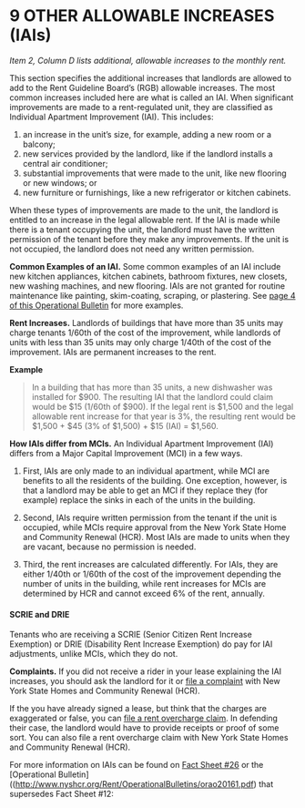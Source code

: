 # 9 OTHER ALLOWABLE INCREASES (IAIs)
_Item 2, Column D lists additional, allowable increases to the monthly rent._

This section specifies the additional increases that landlords are allowed to add to the Rent Guideline Board’s (RGB) allowable increases. The most common increases included here are what is called an IAI. When significant improvements are made to a rent-regulated unit, they are classified as Individual Apartment Improvement (IAI). This includes: 

1. an increase in the unit’s size, for example, adding a new room or a balcony; 
2. new services provided by the landlord, like if the landlord installs a central air conditioner; 
3. substantial improvements that were made to the unit, like new flooring or new windows; or 
4. new furniture or furnishings, like a new refrigerator or kitchen cabinets. 

When these types of improvements are made to the unit, the landlord is entitled to an increase in the legal allowable rent. If the IAI is made while there is a tenant occupying the unit, the landlord must have the written permission of the tenant before they make any improvements. If the unit is not occupied, the landlord does not need any written permission. 

**Common Examples of an IAI.** Some common examples of an IAI include new kitchen appliances, kitchen cabinets, bathroom fixtures, new closets, new washing machines, and new flooring. IAIs are not granted for routine maintenance like painting, skim-coating, scraping, or plastering. See [page 4 of this Operational Bulletin](http://www.nyshcr.org/Rent/OperationalBulletins/orao20161.pdf) for more examples. 

**Rent Increases.** Landlords of buildings that have more than 35 units may charge tenants 1/60th of the cost of the improvement, while landlords of units with less than 35 units may only charge 1/40th of the cost of the improvement. IAIs are permanent increases to the rent.

**Example**
> In a building that has more than 35 units, a new dishwasher was installed for $900. The resulting IAI that the landlord could claim would be $15 (1/60th of $900). If the legal rent is $1,500 and the legal allowable rent increase for that year is 3%, the resulting rent would be $1,500 + $45 (3% of $1,500) + $15 (IAI) = $1,560. 

**How IAIs differ from MCIs.**
An Individual Apartment Improvement (IAI) differs from a Major Capital Improvement (MCI) in a few ways. 

1. First, IAIs are only made to an individual apartment, while MCI are benefits to all the residents of the building. One exception, however, is that a landlord may be able to get an MCI if they replace they (for example) replace the sinks in each of the units in the building. 

2.	Second, IAIs require written permission from the tenant if the unit is occupied, while MCIs require approval from the New York State Home and Community Renewal (HCR).  Most IAIs are made to units when they are vacant, because no permission is needed.

3.	Third, the rent increases are calculated differently. For IAIs, they are either 1/40th or 1/60th of the cost of the improvement depending the number of units in the building, while rent increases for MCIs are determined by HCR and cannot exceed 6% of the rent, annually. 


#### SCRIE and DRIE
Tenants who are receiving a SCRIE (Senior Citizen Rent Increase Exemption) or DRIE (Disability Rent Increase Exemption) do pay for IAI adjustments, unlike MCIs, which they do not. 

**Complaints.** If you did not receive a rider in your lease explaining the IAI increases, you should ask the landlord for it or [file a complaint](http://www.nyshcr.org/AboutUs/ContactUs.htm#rent-admin) with New York State Homes and Community Renewal (HCR). 

If the you have already signed a lease, but think that the charges are exaggerated or false, you can [file a rent overcharge claim](http://www.nyshcr.org/Forms/Rent/ra89.pdf). In defending their case, the landlord would have to provide receipts or proof of some sort. You can also file a rent overcharge claim with New York State Homes and Community Renewal (HCR). 

For more information on IAIs can be found on [Fact Sheet #26](http://www.nyshcr.org/Rent/FactSheets/orafac26.pdf) or the [Operational Bulletin]((http://www.nyshcr.org/Rent/OperationalBulletins/orao20161.pdf) that supersedes Fact Sheet #12: 



